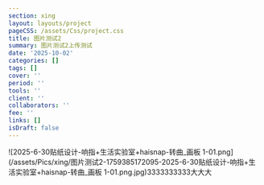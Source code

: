 ```yaml
---
section: xing
layout: layouts/project
pageCSS: /assets/Css/project.css
title: 图片测试2
summary: 图片测试2上传测试
date: '2025-10-02'
categories: []
tags: []
cover: ''
period: ''
tools: ''
client: ''
collaborators: ''
fee: ''
links: []
isDraft: false
---
```


\!\[2025\-6\-30贴纸设计\-响指\+生活实验室\+haisnap\-转曲\_画板 1\-01\.png\]\(/assets/Pics/xing/图片测试2\-1759385172095\-2025\-6\-30贴纸设计\-响指\+生活实验室\+haisnap\-转曲\_画板 1\-01\.png\.jpg\)3333333333大大大